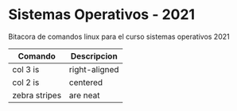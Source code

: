 # Sistemas Operativos - 2021
Bitacora de comandos linux para el curso sistemas operativos 2021

| Comando       | Descripcion      |
| ------------- | ---------------- |
| col 3 is      | right-aligned    |
| col 2 is      | centered         |
| zebra stripes | are neat         |
